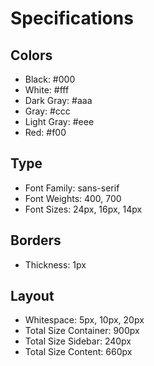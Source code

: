 # Specifications

## Colors
- Black: #000
- White: #fff
- Dark Gray: #aaa
- Gray: #ccc
- Light Gray: #eee
- Red: #f00

## Type
- Font Family: sans-serif
- Font Weights: 400, 700
- Font Sizes: 24px, 16px, 14px

## Borders
- Thickness: 1px

## Layout
- Whitespace: 5px, 10px, 20px
- Total Size Container: 900px
- Total Size Sidebar: 240px
- Total Size Content: 660px
